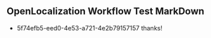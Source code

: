 ## OpenLocalization Workflow Test MarkDown
* 5f74efb5-eed0-4e53-a721-4e2b79157157 
thanks!<!--HONumber=Mar16_HO3-->
